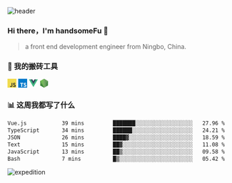 ![header](https://raw.githubusercontent.com/fzq1998/fzq1998/master/header.png)

### Hi there，I'm handsomeFu 👋

> a front end development engineer from Ningbo, China.

### 🔧 我的搬砖工具
<code><img height="20" src="https://raw.githubusercontent.com/github/explore/80688e429a7d4ef2fca1e82350fe8e3517d3494d/topics/javascript/javascript.png" alt="javascript"></code>
<code><img height="20" src="https://raw.githubusercontent.com/github/explore/80688e429a7d4ef2fca1e82350fe8e3517d3494d/topics/typescript/typescript.png" alt="typescript"></code>
<code><img height="20" src="https://raw.githubusercontent.com/github/explore/80688e429a7d4ef2fca1e82350fe8e3517d3494d/topics/vue/vue.png" alt="vue"></code>
<code><img height="20" src="https://raw.githubusercontent.com/github/explore/80688e429a7d4ef2fca1e82350fe8e3517d3494d/topics/nodejs/nodejs.png" alt="nodejs"></code>



### 📊 这周我都写了什么
<!--START_SECTION:waka-->

```text
Vue.js           39 mins         ███████░░░░░░░░░░░░░░░░░░   27.96 %
TypeScript       34 mins         ██████░░░░░░░░░░░░░░░░░░░   24.21 %
JSON             26 mins         ████▓░░░░░░░░░░░░░░░░░░░░   18.59 %
Text             15 mins         ██▓░░░░░░░░░░░░░░░░░░░░░░   11.08 %
JavaScript       13 mins         ██▒░░░░░░░░░░░░░░░░░░░░░░   09.58 %
Bash             7 mins          █▒░░░░░░░░░░░░░░░░░░░░░░░   05.42 %
```

<!--END_SECTION:waka-->


![expedition](https://raw.githubusercontent.com/fzq1998/fzq1998/master/expedition.gif)

